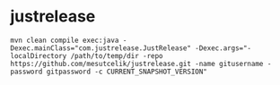 # justrelease
```mvn clean compile exec:java -Dexec.mainClass="com.justrelease.JustRelease" -Dexec.args="-localDirectory /path/to/temp/dir -repo https://github.com/mesutcelik/justrelease.git -name gitusername -password gitpassword -c CURRENT_SNAPSHOT_VERSION"```
